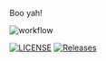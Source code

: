 Boo yah!

![workflow](https://github.com/Dilloid/sem/actions/workflows/main.yml/badge.svg?style=flat-square)

[![LICENSE](https://img.shields.io/github/license/Dilloid/sem.svg?style=flat-square)](https://github.com/Dilloid/sem/blob/master/LICENSE)
[![Releases](https://img.shields.io/github/release/Dilloid/sem/all.svg?style=flat-square)](https://github.com/Dilloid/sem/releases)